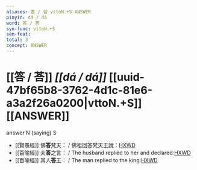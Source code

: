 ```yaml
---
aliases: 答 / 荅 vttoN.+S ANSWER
pinyin: dá / dá
word: 答 / 荅
syn-func: vttoN.+S
sem-feat: 
total: 3
concept: ANSWER 
---
```

# [[答 / 荅]] *[[dá / dá]]*  [[uuid-47bf65b8-3762-4d1c-81e6-a3a2f26a0200|vttoN.+S]] [[ANSWER]]
answer N (saying) S
 - [[賢愚經]] 佛**答**梵天： / 佛祖回答梵天王說：[HXWD](https://hxwd.org/textview.html?location=KR6b0059_T_001-0349a.19)
 - [[百喻經]] 夫**答**之言： / The husband replied to her and declared:[HXWD](https://hxwd.org/textview.html?location=KR6b0066_T_001-0543c.3)
 - [[百喻經]] 其人**答**王： / The man replied to the king:[HXWD](https://hxwd.org/textview.html?location=KR6b0066_T_002-0547a.11)